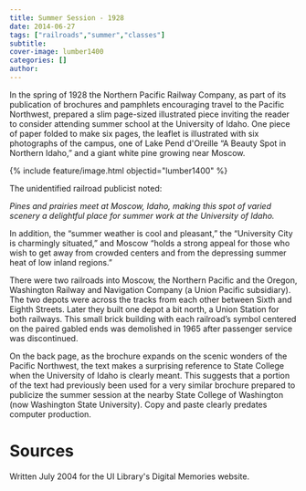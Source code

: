 ```yaml
---
title: Summer Session - 1928
date: 2014-06-27
tags: ["railroads","summer","classes"]
subtitle: 
cover-image: lumber1400
categories: []
author: 
---
```


In the spring of 1928 the Northern Pacific Railway Company, as part of its publication of brochures and pamphlets encouraging travel to the Pacific Northwest, prepared a slim page-sized illustrated piece inviting the reader to consider attending summer school at the University of Idaho. One piece of paper folded to make six pages, the leaflet is illustrated with six photographs of the campus, one of Lake Pend d'Oreille “A Beauty Spot in Northern Idaho,” and a giant white pine growing near Moscow.

{% include feature/image.html objectid="lumber1400" %}

The unidentified railroad publicist noted:

*Pines and prairies meet at Moscow, Idaho, making this spot of varied scenery a delightful place for summer work at the University of Idaho.*

In addition, the “summer weather is cool and pleasant,” the “University City is charmingly situated,” and Moscow “holds a strong appeal for those who wish to get away from crowded centers and from the depressing summer heat of low inland regions.”

There were two railroads into Moscow, the Northern Pacific and the Oregon, Washington Railway and Navigation Company (a Union Pacific subsidiary). The two depots were across the tracks from each other between Sixth and Eighth Streets. Later they built one depot a bit north, a Union Station for both railways. This small brick building with each railroad’s symbol centered on the paired gabled ends was demolished in 1965 after passenger service was discontinued.

On the back page, as the brochure expands on the scenic wonders of the Pacific Northwest, the text makes a surprising reference to State College when the University of Idaho is clearly meant. This suggests that a portion of the text had previously been used for a very similar brochure prepared to publicize the summer session at the nearby State College of Washington (now Washington State University). Copy and paste clearly predates computer production.

# Sources

Written July 2004 for the UI Library's Digital Memories website.